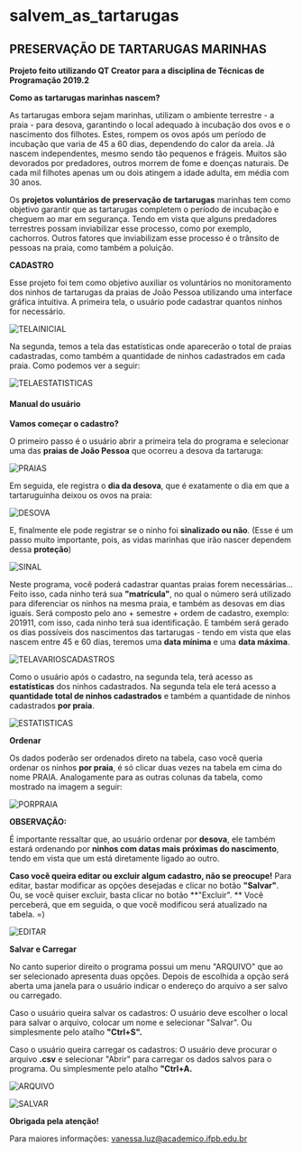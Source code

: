 # salvem_as_tartarugas

## PRESERVAÇÃO DE TARTARUGAS MARINHAS


**Projeto feito utilizando QT Creator para a disciplina de Técnicas de Programação 2019.2** 


**Como as tartarugas marinhas nascem?**
 
 As tartarugas embora sejam marinhas, utilizam o ambiente terrestre - a praia - para desova, garantindo o local adequado à incubação dos ovos e o nascimento dos filhotes. Estes, rompem os ovos após um período de incubação que varia de 45 a 60 dias, dependendo do calor da areia. Já nascem independentes, mesmo sendo tão pequenos e frágeis. Muitos são devorados por predadores, outros morrem de fome e doenças naturais. De cada mil filhotes apenas um ou dois atingem a idade adulta, em média com 30 anos.

  Os **projetos voluntários de preservação de tartarugas** marinhas tem como objetivo garantir que as tartarugas completem o período de incubação e cheguem ao mar em segurança. Tendo em vista que alguns predadores terrestres possam inviabilizar esse processo, como por exemplo, cachorros. Outros fatores que inviabilizam esse processo é o trânsito de pessoas na praia, como também a poluição.
  
**CADASTRO**

Esse projeto foi tem como objetivo auxiliar os voluntários no monitoramento dos ninhos de tartarugas da praias de João Pessoa utilizando uma interface gráfica intuitiva. A primeira tela, o usuário pode cadastrar quantos ninhos for necessário.

![TELAINICIAL](https://github.com/vanessadaluz6/salvem_as_tartarugas/blob/master/imagens_tartatugasfofas/inicial.png)
	
Na segunda, temos a tela das estatísticas onde aparecerão o total de praias cadastradas, como também a quantidade de ninhos cadastrados em cada praia. Como podemos ver a seguir:

![TELAESTATISTICAS](https://github.com/vanessadaluz6/salvem_as_tartarugas/blob/master/imagens_tartatugasfofas/telaestatisticas.png)
	   
#### **Manual do usuário**

**Vamos começar o cadastro?**

 O primeiro passo é o usuário abrir a primeira tela do programa e selecionar uma das **praias de João Pessoa** que ocorreu a desova da tartaruga:

![PRAIAS](https://github.com/vanessadaluz6/salvem_as_tartarugas/blob/master/imagens_tartatugasfofas/praias.png)

Em seguida, ele registra o **dia da desova**, que é exatamente o dia em que a tartaruguinha deixou os ovos na praia: 

![DESOVA](https://github.com/vanessadaluz6/salvem_as_tartarugas/blob/master/imagens_tartatugasfofas/data.png)

E, finalmente ele pode registrar se o ninho foi **sinalizado ou não**. (Esse é um passo muito importante, pois, as vidas marinhas que irão nascer dependem dessa **proteção**)

![SINAL](https://github.com/vanessadaluz6/salvem_as_tartarugas/blob/master/imagens_tartatugasfofas/sinal.png)

Neste programa, você poderá cadastrar quantas praias forem necessárias...
Feito isso, cada ninho terá sua **"matrícula"**, no qual o número será utilizado para diferenciar os ninhos na mesma praia, e também as desovas em dias iguais. Será composto pelo ano + semestre + ordem de cadastro, exemplo: 201911, com isso, cada ninho terá sua identificação. E também será gerado os dias possíveis dos nascimentos das tartarugas - tendo em vista que elas nascem entre 45 e 60 dias, teremos uma **data mínima** e uma **data máxima**.

![TELAVARIOSCADASTROS](https://github.com/vanessadaluz6/salvem_as_tartarugas/blob/master/imagens_tartatugasfofas/telacadastro.png)

Como o usuário após o cadastro, na segunda tela, terá acesso as **estatísticas** dos ninhos cadastrados. 
Na segunda tela ele terá acesso a **quantidade total de ninhos cadastrados** e também a quantidade de ninhos cadastrados **por praia**.

![ESTATISTICAS](https://github.com/vanessadaluz6/salvem_as_tartarugas/blob/master/imagens_tartatugasfofas/cadastrocomestatisticas.png)

**Ordenar**
 
 Os dados poderão ser ordenados direto na tabela, caso você queria ordenar os ninhos **por praia**, é só clicar duas vezes na tabela em cima do nome PRAIA. Analogamente para as outras colunas da tabela, como mostrado na imagem a seguir:

![PORPRAIA](https://github.com/vanessadaluz6/salvem_as_tartarugas/blob/master/imagens_tartatugasfofas/porpraia.png)

**OBSERVAÇÃO:**

É importante ressaltar que, ao usuário ordenar por **desova**, ele também estará ordenando por **ninhos com datas mais próximas do nascimento**, tendo em vista que um está diretamente ligado ao outro. 

**Caso você queira editar ou excluir algum cadastro, não se preocupe!**
Para editar, bastar modificar as opções desejadas e clicar no botão **"Salvar"**. 
Ou, se você quiser excluir, basta clicar no botão **"Excluir". **
Você perceberá, que em seguida, o que você modificou será atualizado na tabela. =) 

![EDITAR](https://github.com/vanessadaluz6/salvem_as_tartarugas/blob/master/imagens_tartatugasfofas/editaratualizado.png)


**Salvar e Carregar**

No canto superior direito o programa possui um menu "ARQUIVO" que ao ser selecionado apresenta duas opções. Depois de escolhida a opção será aberta uma janela para o usuário indicar o endereço do arquivo a ser salvo ou carregado.

Caso o usuário queira salvar os cadastros: O usuário deve escolher o local para salvar o arquivo, colocar um nome e selecionar "Salvar". Ou simplesmente pelo atalho **"Ctrl+S".**

Caso o usuário queira carregar os cadastros: O usuário deve procurar o arquivo **.csv** e selecionar "Abrir" para carregar os dados salvos para o programa. Ou simplesmente pelo atalho **"Ctrl+A.**

![ARQUIVO](https://github.com/vanessadaluz6/salvem_as_tartarugas/blob/master/imagens_tartatugasfofas/arquivo.png)

![SALVAR](https://github.com/vanessadaluz6/salvem_as_tartarugas/blob/master/imagens_tartatugasfofas/Captura%20de%20tela%20de%202019-12-07%2006-50-23.png)

**Obrigada pela atenção!**

Para maiores informações: vanessa.luz@academico.ifpb.edu.br
